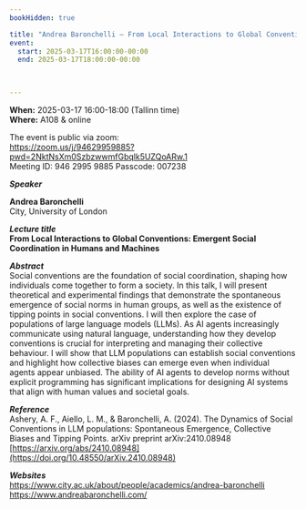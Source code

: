 ```yaml
---
bookHidden: true

title: "Andrea Baronchelli – From Local Interactions to Global Conventions: Emergent Social Coordination in Humans and Machines"
event:
  start: 2025-03-17T16:00:00-00:00
  end: 2025-03-17T18:00:00-00:00
  


---
```


**When:** 2025-03-17 16:00-18:00 (Tallinn time)   
**Where:** A108 & online  

The event is public via zoom:   
https://zoom.us/j/94629959885?pwd=2NktNsXm0SzbzwwmfGbqlk5UZQoARw.1  
Meeting ID: 946 2995 9885 Passcode: 007238  

<!--more-->
***Speaker***  

**Andrea Baronchelli**  
City, University of London  

***Lecture title***  
**From Local Interactions to  Global Conventions: Emergent Social Coordination in Humans and Machines**   

***Abstract***  
Social conventions are the foundation of social coordination, shaping how individuals come together to form a society. In this talk, I will present theoretical and experimental findings that demonstrate the spontaneous emergence of social norms in human groups, as well as the existence of tipping points in social conventions. I will then explore the case of populations of large language models (LLMs). As AI agents increasingly communicate using natural language, understanding how they develop conventions is crucial for interpreting and managing their collective behaviour. I will show that LLM populations can establish social conventions and highlight how collective biases can emerge even when individual agents appear unbiased. The ability of AI agents to develop norms without explicit programming has significant implications for designing AI systems that align with human values and societal goals.  

***Reference***  
Ashery, A. F., Aiello, L. M., & Baronchelli, A. (2024). The Dynamics of Social Conventions in LLM populations: Spontaneous Emergence, Collective Biases and Tipping Points. arXiv preprint arXiv:2410.08948 [https://arxiv.org/abs/2410.08948](https://doi.org/10.48550/arXiv.2410.08948)  

***Websites***  
https://www.city.ac.uk/about/people/academics/andrea-baronchelli  
https://www.andreabaronchelli.com/    

